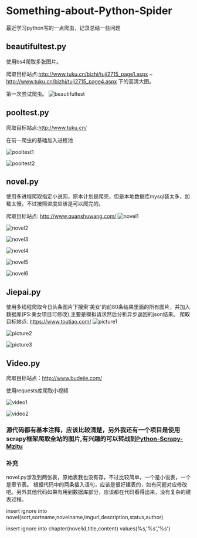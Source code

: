 # Something-about-Python-Spider
最近学习python写的一点爬虫，记录总结一些问题

## beautifultest.py
使用bs4爬取多张图片。

爬取目标站点:http://www.tuku.cn/bizhi/tuji2715_page1.aspx ~ http://www.tuku.cn/bizhi/tuji2715_page4.aspx 下的高清大图。

第一次尝试爬虫。
![beautifultest](https://github.com/Neocou/Something-about-Python-Spider/blob/master/pic/beautifultest1.PNG)

## pooltest.py
爬取目标站点:http://www.tuku.cn/

在前一爬虫的基础加入进程池

![pooltest1](https://github.com/Neocou/Something-about-Python-Spider/blob/master/pic/pooltest1.PNG)

![pooltest2](https://github.com/Neocou/Something-about-Python-Spider/blob/master/pic/pooltest2.PNG)


## novel.py

使用多进程爬取指定小说网，原本计划是爬完，但是本地数据库mysql装太多，加载太慢，不过按照进度应该是可以爬完的。

爬取目标站点: http://www.quanshuwang.com/
![novel1](https://github.com/Neocou/Something-about-Python-Spider/blob/master/pic/novel1.PNG)

![novel2](https://github.com/Neocou/Something-about-Python-Spider/blob/master/pic/novel2.PNG)

![novel3](https://github.com/Neocou/Something-about-Python-Spider/blob/master/pic/novel3.PNG)

![novel4](https://github.com/Neocou/Something-about-Python-Spider/blob/master/pic/novel4.PNG)

![novel5](https://github.com/Neocou/Something-about-Python-Spider/blob/master/pic/novel5.PNG)

![novel6](https://github.com/Neocou/Something-about-Python-Spider/blob/master/pic/novel6.PNG)


## Jiepai.py
使用多线程爬取今日头条图片下搜索'美女'的前80条结果里面的所有图片，并加入数据库(PS:美女项目可修改),主要是模拟请求然后分析异步返回的json结果。
爬取目标站点: https://www.toutiao.com/
![picture1](https://github.com/Neocou/Something-about-Python-Spider/blob/master/pic/picture1.PNG)

![picture2](https://github.com/Neocou/Something-about-Python-Spider/blob/master/pic/picture2.PNG)

![picture3](https://github.com/Neocou/Something-about-Python-Spider/blob/master/pic/picture3.PNG)

## Video.py

爬取目标站点：http://www.budejie.com/

使用requests库爬取小视频

![video1](https://github.com/Neocou/Something-about-Python-Spider/blob/master/pic/video1.PNG)

![video2](https://github.com/Neocou/Something-about-Python-Spider/blob/master/pic/video2.PNG)

### 源代码都有基本注释，应该比较清楚，另外我还有一个项目是使用scrapy框架爬取全站的图片,有兴趣的可以转战到[Python-Scrapy-Mzitu](https://github.com/Neocou/Python-Scrapy-Mzitu)

### 补充
novel.py涉及到两张表，原始表我也没有存，不过比较简单，一个是小说表，一个是章节表。
根据代码中的两条插入语句，应该是很好建表的，如有问题对应修改吧。另外其他代码如果有用到数据库部分，应该都在代码看得出来，没有复杂的建表过程。

insert ignore into novel(sort,sortname,novelname,imgurl,description,status,author)

insert ignore into chapter(novelid,title,content) values(%s,'%s','%s')

